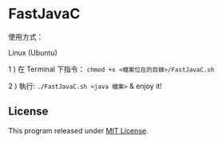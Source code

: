 # FastJavaC

使用方式：

Linux (Ubuntu)

1 ) 在 Terminal 下指令： `chmod +x <檔案位在的目錄>/FastJavaC.sh`

2 ) 執行: `./FastJavaC.sh <java 檔案>` & enjoy it!

## License

This program released under [MIT License](LICENSE).
